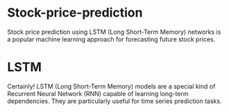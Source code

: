 # Stock-price-prediction
Stock price prediction using LSTM (Long Short-Term Memory) networks is a popular machine learning approach for forecasting future stock prices.
# LSTM
Certainly! LSTM (Long Short-Term Memory) models are a special kind of Recurrent Neural Network (RNN) capable of learning long-term dependencies. They are particularly useful for time series prediction tasks.
